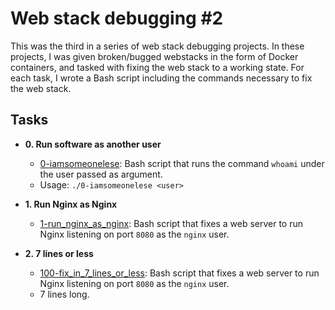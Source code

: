 # Web stack debugging #2

This was the third in a series of web stack debugging projects. In these
projects, I was given broken/bugged webstacks in the form of Docker
containers, and tasked with fixing the web stack to a working state. For each
task, I wrote a Bash script including the commands necessary to fix the
web stack.

## Tasks

* **0. Run software as another user**
  * [0-iamsomeonelese](./0-iamsomeonelese): Bash script that runs the command
`whoami` under the user passed as argument.
  * Usage: `./0-iamsomeonelese <user>`

* **1. Run Nginx as Nginx**
  * [1-run_nginx_as_nginx](./1-run_nginx_as_nginx): Bash script that fixes a
web server to run Nginx listening on port `8080` as the `nginx` user.

* **2. 7 lines or less**
  * [100-fix_in_7_lines_or_less](./100-fix_in_7_lines_or_less): Bash script
that fixes a web server to run Nginx listening on port `8080` as the `nginx`
user.
  * 7 lines long.
